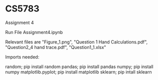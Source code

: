 # CS5783

Assignment 4

Run File Assignment4.ipynb

Relevant files are "Figure_1.png", "Question 1 Hand Calculations.pdf", "Question2_4 hand trace.pdf", "Question1_1.xlsx"


Imports needed:

random; pip install random
pandas; pip install pandas
numpy; pip install numpy
matplotlib.pyplot; pip install matplotlib
sklearn; pip intall sklearn


